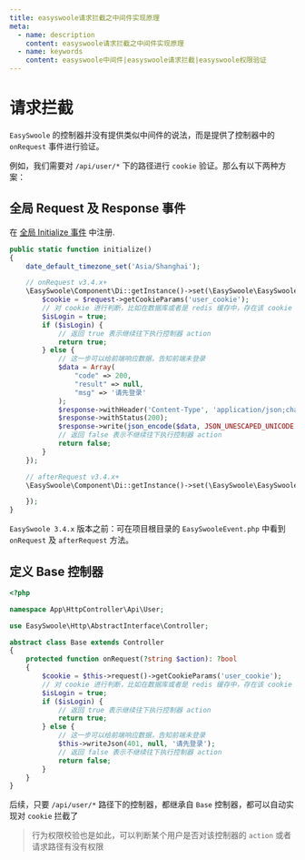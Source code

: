 ```yaml
---
title: easyswoole请求拦截之中间件实现原理
meta:
  - name: description
    content: easyswoole请求拦截之中间件实现原理
  - name: keywords
    content: easyswoole中间件|easyswoole请求拦截|easyswoole权限验证
---
```


# 请求拦截

`EasySwoole` 的控制器并没有提供类似中间件的说法，而是提供了控制器中的 ```onRequest``` 事件进行验证。

例如，我们需要对 ```/api/user/*``` 下的路径进行 `cookie` 验证。那么有以下两种方案：

## 全局 Request 及 Response 事件

在 [全局 Initialize 事件](/FrameDesign/event/initialize.md) 中注册.

```php
public static function initialize()
{
    date_default_timezone_set('Asia/Shanghai');

    // onRequest v3.4.x+
    \EasySwoole\Component\Di::getInstance()->set(\EasySwoole\EasySwoole\SysConst::HTTP_GLOBAL_ON_REQUEST, function (\EasySwoole\Http\Request $request, \EasySwoole\Http\Response $response) {
        $cookie = $request->getCookieParams('user_cookie');
        // 对 cookie 进行判断，比如在数据库或者是 redis 缓存中，存在该 cookie 信息，说明用户登录成功
        $isLogin = true;
        if ($isLogin) {
            // 返回 true 表示继续往下执行控制器 action
            return true;
        } else {
            // 这一步可以给前端响应数据，告知前端未登录
            $data = Array(
                "code" => 200,
                "result" => null,
                "msg" => '请先登录'
            );
            $response->withHeader('Content-Type', 'application/json;charset=utf-8');
            $response->withStatus(200);
            $response->write(json_encode($data, JSON_UNESCAPED_UNICODE | JSON_UNESCAPED_SLASHES));
            // 返回 false 表示不继续往下执行控制器 action
            return false;
        }
    });

    // afterRequest v3.4.x+
    \EasySwoole\Component\Di::getInstance()->set(\EasySwoole\EasySwoole\SysConst::HTTP_GLOBAL_AFTER_REQUEST, function (\EasySwoole\Http\Request $request, \EasySwoole\Http\Response $response) {

    });
}
```

`EasySwoole 3.4.x` 版本之前：可在项目根目录的 `EasySwooleEvent.php` 中看到 `onRequest` 及 `afterRequest` 方法。

## 定义 Base 控制器

```php
<?php

namespace App\HttpController\Api\User;

use EasySwoole\Http\AbstractInterface\Controller;

abstract class Base extends Controller
{
    protected function onRequest(?string $action): ?bool
    {
        $cookie = $this->request()->getCookieParams('user_cookie');
        // 对 cookie 进行判断，比如在数据库或者是 redis 缓存中，存在该 cookie 信息，说明用户登录成功
        $isLogin = true;
        if ($isLogin) {
            // 返回 true 表示继续往下执行控制器 action
            return true;
        } else {
            // 这一步可以给前端响应数据，告知前端未登录
            $this->writeJson(401, null, '请先登录');
            // 返回 false 表示不继续往下执行控制器 action
            return false;
        }
    }
}
```

后续，只要 ```/api/user/*``` 路径下的控制器，都继承自 `Base` 控制器，都可以自动实现对 `cookie` 拦截了

> 行为权限校验也是如此，可以判断某个用户是否对该控制器的 `action` 或者请求路径有没有权限